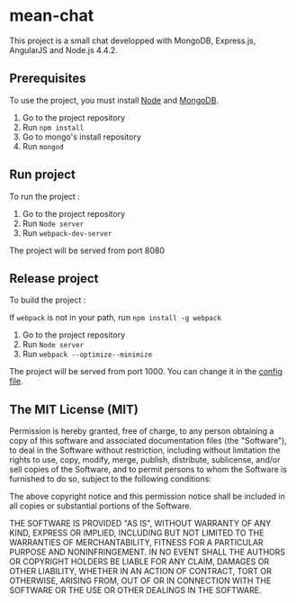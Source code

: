 # mean-chat
This project is a small chat developped with MongoDB, Express.js, AngularJS and Node.js 4.4.2.

## Prerequisites
To use the project, you must install [Node](https://nodejs.org/en/) and [MongoDB](https://www.mongodb.org/).

1. Go to the project repository
3. Run `npm install`
3. Go to mongo's install repository
4. Run `mongod`

## Run project
To run the project : 

1. Go to the project repository
2. Run `Node server`
3. Run `webpack-dev-server`

The project will be served from port 8080

## Release project
To build the project :

If `webpack` is not in your path, run `npm install -g webpack`

1. Go to the project repository
2. Run `Node server`
3. Run `webpack --optimize--minimize`

The project will be served from port 1000. You can change it in the [config file](https://github.com/Charles-BARDIN/mean-chat/blob/master/server/constants.js).

## The MIT License (MIT)

Permission is hereby granted, free of charge, to any person obtaining a copy of this software and associated documentation files (the "Software"), to deal in the Software without restriction, including without limitation the rights to use, copy, modify, merge, publish, distribute, sublicense, and/or sell copies of the Software, and to permit persons to whom the Software is furnished to do so, subject to the following conditions:

The above copyright notice and this permission notice shall be included in all copies or substantial portions of the Software.

THE SOFTWARE IS PROVIDED "AS IS", WITHOUT WARRANTY OF ANY KIND, EXPRESS OR IMPLIED, INCLUDING BUT NOT LIMITED TO THE WARRANTIES OF MERCHANTABILITY, FITNESS FOR A PARTICULAR PURPOSE AND NONINFRINGEMENT. IN NO EVENT SHALL THE AUTHORS OR COPYRIGHT HOLDERS BE LIABLE FOR ANY CLAIM, DAMAGES OR OTHER LIABILITY, WHETHER IN AN ACTION OF CONTRACT, TORT OR OTHERWISE, ARISING FROM, OUT OF OR IN CONNECTION WITH THE SOFTWARE OR THE USE OR OTHER DEALINGS IN THE SOFTWARE.
